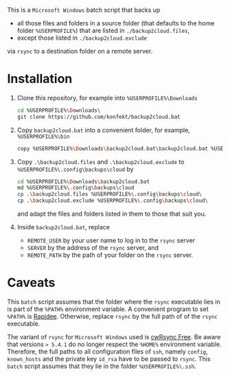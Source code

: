 This is a `Microsoft Windows` batch script that backs up

- all those files and folders in a source folder (that defaults to the home folder `%USERPROFILE%`) that are listed in `./backup2cloud.files`,
- except those listed in `./backup2cloud.exclude`

via `rsync` to a destination folder on a remote server.

# Installation

1. Clone this repository, for example into `%USERPROFILE%\Downloads`
    ```sh
    cd %USERPROFILE%\Downloads\
    git clone https://github.com/konfekt/backup2cloud.bat
    ````
0. Copy `backup2cloud.bat` into a convenient folder, for example, `%USERPROFILE%\bin`
    ```sh
    copy %USERPROFILE%\Downloads\backup2cloud.bat\backup2cloud.bat %USERPROFILE%\bin\
    ```
0. Copy `.\backup2cloud.files` and  `.\backup2cloud.exclude` to `%USERPROFILE%\.config\backups\cloud` by
    ```sh
    cd %USERPROFILE%\Downloads\backup2cloud.bat
    md %USERPROFILE%\.config\backups\cloud
    cp .\backup2cloud.files %USERPROFILE%\.config\backups\cloud\
    cp .\backup2cloud.exclude %USERPROFILE%\.config\backups\cloud\
    ```
    and adapt the files and folders listed in them to those that suit you.
0. Inside `backup2cloud.bat`, replace

    - `REMOTE_USER` by your user name to log in to the `rsync` server
    - `SERVER` by the address of the `rsync` server, and
    - `REMOTE_PATH` by the path of your folder on the `rsync` server.

# Caveats

This `batch` script assumes that the folder where the `rsync` executable lies in is part of the `%PATH%` environment variable.
A convenient program to set `%PATH%` is [Rapidee](http://www.rapidee.com/).
Otherwise, replace `rsync` by the full path of of the `rsync` executable.

The variant of `rsync` for `Microsoft Windows` used is [cwRsync Free](https://itefix.net/cwrsync).
Be aware that versions `> 5.4.1` do no longer respect the `%HOME%` environment variable.
Therefore, the full paths to all configuration files of `ssh`, namely `config`, `known_hosts` and the private key `id_rsa` have to be passed to `rsync`.
This `batch` script assumes that they lie in the folder `%USERPROFILE%\.ssh`.

